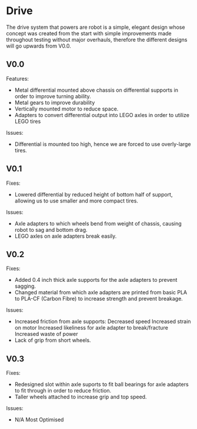 # Drive
The drive system that powers are robot is a simple, elegant design whose concept was created from the start with simple improvements made throughout testing without major overhauls, therefore the different designs will go upwards from V0.0.

## V0.0
Features:
  - Metal differential mounted above chassis on differential supports in order to improve turning ability.
  - Metal gears to improve durability
  - Vertically mounted motor to reduce space.
  - Adapters to convert differential output into LEGO axles in order to utilize LEGO tires
    
Issues:
  - Differential is mounted too high, hence we are forced to use overly-large tires.

## V0.1
Fixes:
  - Lowered differential by reduced height of bottom half of support, allowing us to use smaller and more compact tires.
    
Issues:
  - Axle adapters to which wheels bend from weight of chassis, causing robot to sag and bottom drag.
  - LEGO axles on axle adapters break easily.

## V0.2
Fixes:
  - Added 0.4 inch thick axle supports for the axle adapters to prevent sagging.
  - Changed material from which axle adapters are printed from basic PLA to PLA-CF (Carbon Fibre) to increase strength and prevent breakage.
    
Issues:
  - Increased friction from axle supports:
      Decreased speed
      Increased strain on motor
      Increased likeliness for axle adapter to break/fracture
      Increased waste of power
  - Lack of grip from short wheels.
## V0.3
Fixes:
  - Redesigned slot within axle suports to fit ball bearings for axle adapters to fit through in order to reduce friction.
  - Taller wheels attached to increase grip and top speed.
    
Issues:
  - N/A
  Most Optimised

